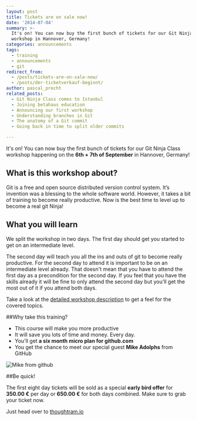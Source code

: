 ```yaml
---
layout: post
title: Tickets are on sale now!
date: '2014-07-04'
summary: >-
  It's on! You can now buy the first bunch of tickets for our Git Ninja Class
  workshop in Hannover, Germany!
categories: announcements
tags:
  - training
  - announcements
  - git
redirect_from:
  - /posts/tickets-are-on-sale-now/
  - /posts/der-ticketverkauf-beginnt/
author: pascal_precht
related_posts:
  - Git Ninja Class comes to Istanbul
  - Joining betahaus education
  - Announcing our first workshop
  - Understanding branches in Git
  - The anatomy of a Git commit
  - Going back in time to split older commits

---
```


It's on! You can now buy the first bunch of tickets for our Git Ninja Class workshop happening on the **6th + 7th of September** in Hannover, Germany!

## What is this workshop about?

Git is a free and open source distributed version control system. It’s invention was a blessing to the whole software world. However, it takes a bit of training to become really productive. Now is the best time to level up to become a real git Ninja!

## What you will learn

We split the workshop in two days. The first day should get you started to get on an intermediate level. 

The second day will teach you all the ins and outs of git to become really productive. For the second day to attend it is important to be on an intermediate level already. That doesn't mean that you have to attend the first day as a precondition for the second day. If you feel that you have the skills already it will be fine to only attend the second day but you'll get the most out of it if you attend both days. 

Take a look at the [detailed workshop description](http://thoughtram.io/#trainings) to get a feel for the covered topics.

##Why take this training?

- This course will make you more productive
- It will save you lots of time and money. Every day.
- You'll get **a six month micro plan for github.com**
- You get the chance to meet our special guest **Mike Adolphs** from GitHub

![Mike from github](http://thoughtram.io/images/9328f926.mike.png)

##Be quick!

The first eight day tickets will be sold as a special **early bird offer** for **350.00 €** per day or **650.00 €** for both days combined. Make sure to grab your ticket now.

Just head over to [thoughtram.io](http://thoughtram.io/#trainings)
